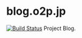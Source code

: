 blog.o2p.jp
===========

[![Build Status](https://travis-ci.org/o2project/o2project.github.io.png)](https://travis-ci.org/o2project/o2project.github.io)
Project Blog.
